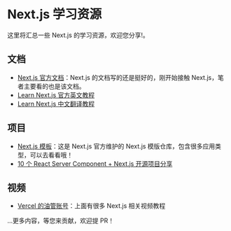 # Next.js 学习资源

这里将汇总一些 Next.js 的学习资源，欢迎您分享!。

## 文档

- [Next.js 官方文档](https://nextjs.org/docs)：Next.js 的文档写的还是挺好的，刚开始接触 Next.js，笔者主要看的也是该文档。
- [Learn Next.js 官方英文教程](https://nextjs.org/learn)
- [Learn Next.js 中文翻译教程](https://qufei1993.github.io/nextjs-learn-cn/)

## 项目

- [Next.js 模板](https://vercel.com/templates?framework=next.js)：这是 Next.js 官方维护的 Next.js 模版仓库，包含很多应用类型，可以去看看哦！
- [10 个 React Server Component + Next.js 开源项目分享](https://mp.weixin.qq.com/s/hTM4hhL-ytcLJO-r8n_46w)

## 视频

- [Vercel 的油管账号](https://www.youtube.com/@VercelHQ/videos)：上面有很多 Next.js 相关视频教程

...更多内容，等您来贡献，欢迎提 PR！
